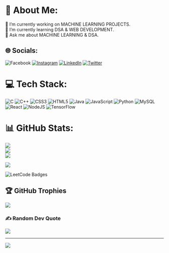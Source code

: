 # 💫 About Me:
🔭 I’m currently working on MACHINE LEARNING PROJECTS.<br>🌱 I’m currently learning DSA & WEB DEVELOPMENT.<br>💬 Ask me about MACHINE LEARNING & DSA.


## 🌐 Socials:
![Facebook](https://img.shields.io/badge/Facebook-%231877F2.svg?logo=Facebook&logoColor=white) [![Instagram](https://img.shields.io/badge/Instagram-%23E4405F.svg?logo=Instagram&logoColor=white)](https://instagram.com/utkarsh_singh_8881) [![LinkedIn](https://img.shields.io/badge/LinkedIn-%230077B5.svg?logo=linkedin&logoColor=white)](https://linkedin.com/in/https://www.linkedin.com/in/utkarsh-singh-300405135/) [![Twitter](https://img.shields.io/badge/Twitter-%231DA1F2.svg?logo=Twitter&logoColor=white)](https://twitter.com/https://twitter.com/Utkarsh8881) 

# 💻 Tech Stack:
![C](https://img.shields.io/badge/c-%2300599C.svg?style=flat&logo=c&logoColor=white) ![C++](https://img.shields.io/badge/c++-%2300599C.svg?style=flat&logo=c%2B%2B&logoColor=white) ![CSS3](https://img.shields.io/badge/css3-%231572B6.svg?style=flat&logo=css3&logoColor=white) ![HTML5](https://img.shields.io/badge/html5-%23E34F26.svg?style=flat&logo=html5&logoColor=white) ![Java](https://img.shields.io/badge/java-%23ED8B00.svg?style=flat&logo=java&logoColor=white) ![JavaScript](https://img.shields.io/badge/javascript-%23323330.svg?style=flat&logo=javascript&logoColor=%23F7DF1E) ![Python](https://img.shields.io/badge/python-3670A0?style=flat&logo=python&logoColor=ffdd54) ![MySQL](https://img.shields.io/badge/mysql-%2300f.svg?style=flat&logo=mysql&logoColor=white) ![React](https://img.shields.io/badge/react-%2320232a.svg?style=flat&logo=react&logoColor=%2361DAFB) ![NodeJS](https://img.shields.io/badge/node.js-6DA55F?style=flat&logo=node.js&logoColor=white) ![TensorFlow](https://img.shields.io/badge/TensorFlow-%23FF6F00.svg?style=flat&logo=TensorFlow&logoColor=white)
# 📊 GitHub Stats:
![](https://github-readme-stats.vercel.app/api?username=Utkarshsingh8881&theme=dark&hide_border=false&include_all_commits=true&count_private=true)<br/>
![](https://github-readme-streak-stats.herokuapp.com/?user=Utkarshsingh8881&theme=dark&hide_border=false)<br/>
![](https://github-readme-stats.vercel.app/api/top-langs/?username=Utkarshsingh8881&theme=dark&hide_border=false&include_all_commits=true&count_private=true&layout=compact)



![](https://leetcode-badge-sage.vercel.app/badge/utkarshsingh9839?theme={light|dark|neutral})

![LeetCode Badges](https://leetcode-badge-showcase.vercel.app/api?username=utkarshsingh9839)

## 🏆 GitHub Trophies
![](https://github-profile-trophy.vercel.app/?username=Utkarshsingh8881&theme=radical&no-frame=false&no-bg=false&margin-w=4)

### ✍️ Random Dev Quote
![](https://quotes-github-readme.vercel.app/api?type=horizontal&theme=radical)

---
[![](https://visitcount.itsvg.in/api?id=Utkarshsingh8881&icon=0&color=1)](https://visitcount.itsvg.in)

<!-- Proudly created with GPRM ( https://gprm.itsvg.in ) -->
